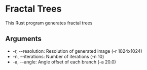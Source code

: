 # Fractal Trees

This Rust program generates fractal trees

## Arguments

- -r, --resolution: Resolution of generated image (-r 1024x1024)
- -n, --iterations: Number of iterations (-n 10)
- -a, --angle: Angle offset of each branch (-a 20.0)
